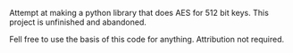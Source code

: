 Attempt at making a python library that does AES for 512 bit keys. This project is unfinished and abandoned.

Fell free to use the basis of this code for anything. Attribution not required.
